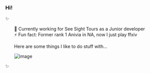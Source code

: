 ### Hi!
✨  

  &nbsp;&nbsp;&nbsp;&nbsp;&nbsp;&nbsp; 💬 Currently working for See Sight Tours as a Junior developer   
  &nbsp;&nbsp;&nbsp;&nbsp;&nbsp;&nbsp; ⚡ Fun fact: Former rank 1 Anivia in NA, now I just play ffxiv

  &nbsp;&nbsp;&nbsp;&nbsp;&nbsp;&nbsp; Here are some things I like to do stuff with...
  
  &nbsp;&nbsp;&nbsp;&nbsp;&nbsp;&nbsp; ![image](https://user-images.githubusercontent.com/81421290/183260493-43221e69-90d3-4066-b232-dc2252efbc8b.png)




✨  

<!--
**Yacheen/Yacheen** is a ✨ _special_ ✨ repository because its `README.md` (this file) appears on your GitHub profile.

Here are some ideas to get you started:

- 🔭 I’m currently working on ...
- 🌱 I’m currently learning ...
- 👯 I’m looking to collaborate on ...
- 🤔 I’m looking for help with ...
- 💬 Ask me about ...
- 📫 How to reach me: ...
- 😄 Pronouns: ...
- ⚡ Fun fact: ...
-->
